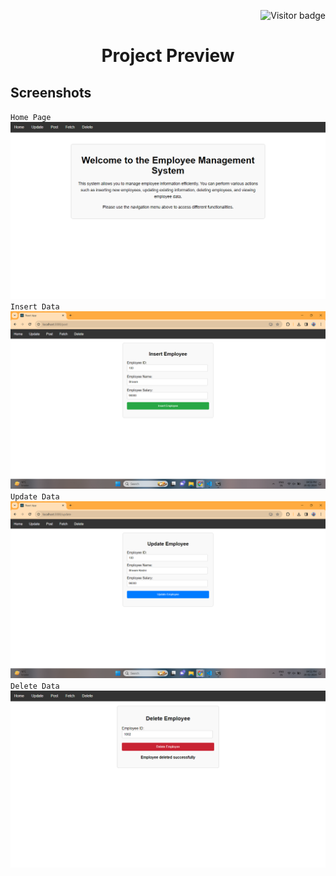 <p  align="right"><img src="https://visitor-badge.laobi.icu/badge?page_id=Node_React_MySQL_CRUD" alt="Visitor badge"/>

# <p align="center">Project Preview</p>
## Screenshots
`Home Page`
![HomePage](./Screenshot/Screenshot%20(107).png)
`Insert Data`
![InsertData](./Screenshot/Screenshot%20(17).png)
`Update Data`
![UpdateData](./Screenshot/Screenshot%20(15).png)
`Delete Data`
![UpdateData](./Screenshot/Screenshot%20(113).png)
